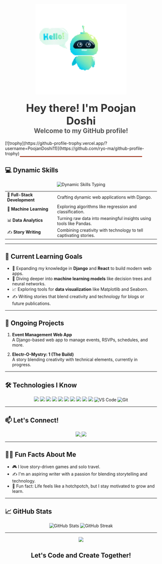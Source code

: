 
<div align="center" style="text-align: center; padding: 20px;">
  <img src="https://github.com/PoojanDoshi11/assets-for-profile/blob/main/Animation%20-%201732092305896.gif" 
       alt="Animated Boy Waving" 
       style="width: 300px; height: auto; margin-bottom: 20px;">
  <h1 style="font-size: 2.5em; color: #333; margin: 0;">Hey there! I'm Poojan Doshi</h1>
  <h3 style="font-size: 1.5em; color: #555; margin: 0;">Welcome to my GitHub profile!</h3>
</div>
[![trophy](https://github-profile-trophy.vercel.app/?username=PoojanDoshi11)](https://github.com/ryo-ma/github-profile-trophy)


<hr style="border:1px solid #FF5733; width:80%; margin:auto;">

## 💻 Dynamic Skills
<div align="center">
  <img src="https://readme-typing-svg.herokuapp.com?font=Roboto&color=%23FF5733&size=24&center=true&vCenter=true&lines=Full-Stack+Development;Machine+Learning;Data+Analytics;Story+Writing" alt="Dynamic Skills Typing">
</div>



<table align="center">
  <tr>
    <td>🔧 <b>Full-Stack Development</b></td>
    <td>Crafting dynamic web applications with Django.</td>
  </tr>
  <tr>
    <td>🤖 <b>Machine Learning</b></td>
    <td>Exploring algorithms like regression and classification.</td>
  </tr>
  <tr>
    <td>📊 <b>Data Analytics</b></td>
    <td>Turning raw data into meaningful insights using tools like Pandas.</td>
  </tr>
  <tr>
    <td>✍️ <b>Story Writing</b></td>
    <td>Combining creativity with technology to tell captivating stories.</td>
  </tr>
</table>




---

## 🚀 Current Learning Goals
- 🌱 Expanding my knowledge in **Django** and **React** to build modern web apps.  
- 🧠 Diving deeper into **machine learning models** like decision trees and neural networks.  
- 📈 Exploring tools for **data visualization** like Matplotlib and Seaborn.  
- ✍️ Writing stories that blend creativity and technology for blogs or future publications.  

---

## 🔨 Ongoing Projects
1. **Event Management Web App**  
   A Django-based web app to manage events, RSVPs, schedules, and more.  

2. **Electr-O-Mystry: 1 (The Build)**  
   A story blending creativity with technical elements, currently in progress.  

---

## 🛠️ Technologies I Know
<div align="center">
  <img src="https://img.shields.io/badge/SQL-CC2927?style=for-the-badge&logo=microsoft-sql-server&logoColor=white">
  <img src="https://img.shields.io/badge/NoSQL-005571?style=for-the-badge&logo=mongodb&logoColor=white">
  <img src="https://img.shields.io/badge/Django-092E20?style=for-the-badge&logo=django&logoColor=white">
  <img src="https://img.shields.io/badge/Flask-000000?style=for-the-badge&logo=flask&logoColor=white">
  <img src="https://img.shields.io/badge/Sklearn-F7931E?style=for-the-badge&logo=scikit-learn&logoColor=white">
  <img src="https://img.shields.io/badge/Python-3776AB?style=for-the-badge&logo=python&logoColor=white">
  <img src="https://img.shields.io/badge/Bash-4EAA25?style=for-the-badge&logo=gnubash&logoColor=white">
  <img src="https://img.shields.io/badge/Linux-FCC624?style=for-the-badge&logo=linux&logoColor=black">
  <img src="https://img.shields.io/badge/MVC%20of%20.NET-5C2D91?style=for-the-badge&logo=dotnet&logoColor=white">
  <img src="https://img.shields.io/badge/C-A8B9CC?style=for-the-badge&logo=c&logoColor=white">
   <img src="https://img.shields.io/badge/VS%20Code-007ACC?style=for-the-badge&logo=visual-studio-code&logoColor=white" alt="VS Code">
  <img src="https://img.shields.io/badge/Git-F05032?style=for-the-badge&logo=git&logoColor=white" alt="Git">
</div>

---

## 📫 Let's Connect!
<div align="center">
  <a href="https://www.linkedin.com/in/poojan-doshi-83a027283">
    <img src="https://img.shields.io/badge/-LinkedIn-blue?style=for-the-badge&logo=linkedin&logoColor=white">
  </a>
  <a href="mailto:poojandoshi.linkdin@gmail.com">
    <img src="https://img.shields.io/badge/-Email-D14836?style=for-the-badge&logo=gmail&logoColor=white">
  </a>
</div>

---

## 👨‍💻 Fun Facts About Me
- 🎮 I love story-driven games and solo travel.  
- ✍️ I'm an aspiring writer with a passion for blending storytelling and technology.  
- 🌟 Fun fact: Life feels like a hotchpotch, but I stay motivated to grow and learn.

---

## 📈 GitHub Stats
<div align="center">
  <img height="180em" src="https://github-readme-stats.vercel.app/api?username=PoojanDoshi11&show_icons=true&hide_border=true&count_private=true&theme=radical" alt="GitHub Stats">
  <img height="180em" src="https://github-readme-streak-stats.herokuapp.com/?user=PoojanDoshi11&hide_border=true&theme=radical" alt="GitHub Streak">
</div>


---

<div align="center">
  <img src="https://media.giphy.com/media/13HgwGsXF0aiGY/giphy.gif" width="300">
  <h2>Let's Code and Create Together!</h2>
</div>
